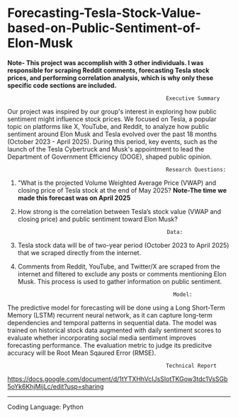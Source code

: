 # Forecasting-Tesla-Stock-Value-based-on-Public-Sentiment-of-Elon-Musk
**Note- This project was accomplish with 3 other individuals. I was responsible for scraping Reddit comments, forecasting Tesla stock prices, and performing correlation analysis, which is why only these specific code sections are included.**

                                                      Executive Summary

Our project was inspired by our group's interest in exploring how public sentiment might influence stock prices. We focused on Tesla, a popular topic on platforms like X, YouTube, and Reddit, to analyze how public sentiment around Elon Musk and Tesla evolved over the past 18 months (October 2023 - April 2025). During this period, key events, such as the launch of the Tesla Cybertruck and Musk's appointment to lead the Department of Government Efficiency (DOGE), shaped public opinion.

                                                      Research Questions:
1. "What is the projected Volume Weighted Average Price (VWAP) and closing price of Tesla stock at the end of May 2025? **Note-The time we made this forecast was on April 2025**
2. How strong is the correlation between Tesla’s stock value (VWAP and closing price) and public sentiment toward Elon Musk?
                                                      
                                                      Data:

1. Tesla stock data will be of two-year period (October 2023 to April 2025) that we scraped directly from the internet.
2. Comments from Reddit, YouTube, and Twitter/X are scraped from the internet and filtered to exclude any posts or comments mentioning Elon Musk. This process is used to gather information on public sentiment.


                                                        Model:

The predictive model for forecasting will be done using a Long Short-Term Memory (LSTM) recurrent neural network, as it can capture long-term dependencies and temporal patterns in sequential data. The model was trained on historical stock data augmented with daily sentiment scores to evaluate whether incorporating social media sentiment improves forecasting performance. The evaluation metric to judge its predicitve accuracy will be Root Mean Sqaured Error (RMSE).

                                                      Technical Report
https://docs.google.com/document/d/1tYTXHhVcIJsSIotTKGow3tdc1VsSGb5oYk6KhjMijLc/edit?usp=sharing 

-----------------------------------------------------------------------------------------------------------------------------------------------------------------------------

Coding Language: Python
